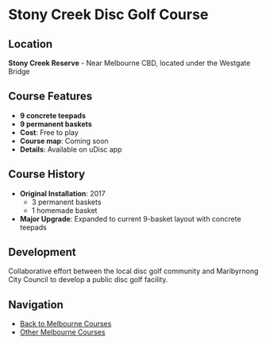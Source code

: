 # Stony Creek Disc Golf Course

## Location
**Stony Creek Reserve** - Near Melbourne CBD, located under the Westgate Bridge

## Course Features
- **9 concrete teepads**
- **9 permanent baskets**
- **Cost**: Free to play
- **Course map**: Coming soon
- **Details**: Available on uDisc app

## Course History
- **Original Installation**: 2017
  - 3 permanent baskets
  - 1 homemade basket
- **Major Upgrade**: Expanded to current 9-basket layout with concrete teepads

## Development
Collaborative effort between the local disc golf community and Maribyrnong City Council to develop a public disc golf facility.

## Navigation
- [Back to Melbourne Courses](../melbourne-courses/index.md)
- [Other Melbourne Courses](../ruffey-lake-park-disc-golf-course/index.md)